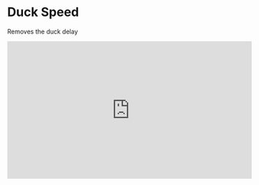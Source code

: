 Duck Speed
==========
Removes the duck delay

<iframe width="560" height="315" src="https://www.youtube.com/embed/JZ64nw4lXiw" frameborder="0" allow="accelerometer; autoplay; encrypted-media; gyroscope; picture-in-picture" allowfullscreen></iframe>